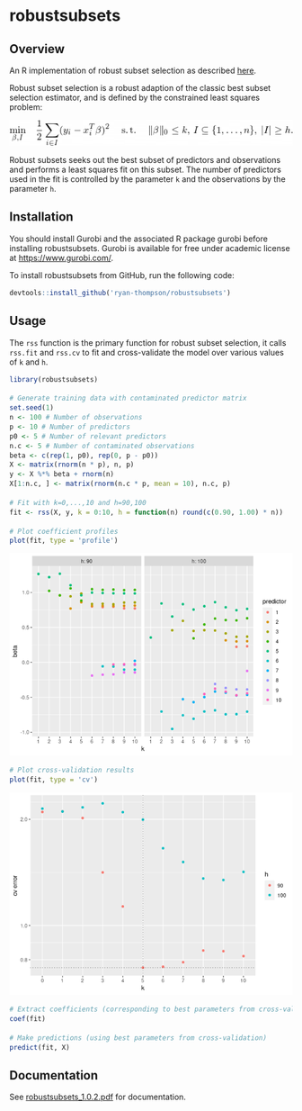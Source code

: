 


# robustsubsets

## Overview

An R implementation of robust subset selection as described
[here](https://arxiv.org/abs/2005.08217).

Robust subset selection is a robust adaption of the classic best subset
selection estimator, and is defined by the constrained least squares
problem:

![](man/figures/README-equation.png)<!-- -->

Robust subsets seeks out the best subset of predictors and observations
and performs a least squares fit on this subset. The number of
predictors used in the fit is controlled by the parameter `k` and the
observations by the parameter `h`.

## Installation

You should install Gurobi and the associated R package gurobi before
installing robustsubsets. Gurobi is available for free under academic
license at <https://www.gurobi.com/>.

To install robustsubsets from GitHub, run the following code:

``` r
devtools::install_github('ryan-thompson/robustsubsets')
```

## Usage

The `rss` function is the primary function for robust subset selection,
it calls `rss.fit` and `rss.cv` to fit and cross-validate the model over
various values of `k` and `h`.

``` r
library(robustsubsets)

# Generate training data with contaminated predictor matrix
set.seed(1)
n <- 100 # Number of observations
p <- 10 # Number of predictors
p0 <- 5 # Number of relevant predictors
n.c <- 5 # Number of contaminated observations
beta <- c(rep(1, p0), rep(0, p - p0))
X <- matrix(rnorm(n * p), n, p)
y <- X %*% beta + rnorm(n)
X[1:n.c, ] <- matrix(rnorm(n.c * p, mean = 10), n.c, p)

# Fit with k=0,...,10 and h=90,100
fit <- rss(X, y, k = 0:10, h = function(n) round(c(0.90, 1.00) * n))

# Plot coefficient profiles
plot(fit, type = 'profile')
```

![](man/figures/README-example-1.png)<!-- -->

``` r
# Plot cross-validation results
plot(fit, type = 'cv')
```

![](man/figures/README-example-2.png)<!-- -->

``` r
# Extract coefficients (corresponding to best parameters from cross-validation)
coef(fit)

# Make predictions (using best parameters from cross-validation)
predict(fit, X)
```

## Documentation

See [robustsubsets\_1.0.2.pdf](robustsubsets_1.0.2.pdf) for
documentation.
